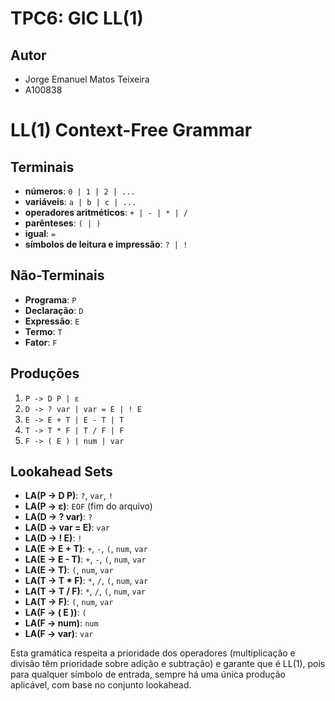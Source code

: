 # TPC6: GIC LL(1)

## Autor

- Jorge Emanuel Matos Teixeira
- A100838



# LL(1) Context-Free Grammar

## Terminais

- **números**: `0 | 1 | 2 | ...`
- **variáveis**: `a | b | c | ...`
- **operadores aritméticos**: `+ | - | * | /`
- **parênteses**: `( | )`
- **igual**: `=`
- **símbolos de leitura e impressão**: `? | !`

## Não-Terminais

- **Programa**: `P`
- **Declaração**: `D`
- **Expressão**: `E`
- **Termo**: `T`
- **Fator**: `F`

## Produções

1. `P -> D P | ε`
2. `D -> ? var | var = E | ! E`
3. `E -> E + T | E - T | T`
4. `T -> T * F | T / F | F`
5. `F -> ( E ) | num | var`

## Lookahead Sets

- **LA(P → D P)**: `?`, `var`, `!`
- **LA(P → ε)**: `EOF` (fim do arquivo)
- **LA(D → ? var)**: `?`
- **LA(D → var = E)**: `var`
- **LA(D → ! E)**: `!`
- **LA(E → E + T)**: `+`, `-`, `(`, `num`, `var`
- **LA(E → E - T)**: `+`, `-`, `(`, `num`, `var`
- **LA(E → T)**: `(`, `num`, `var`
- **LA(T → T * F)**: `*`, `/`, `(`, `num`, `var`
- **LA(T → T / F)**: `*`, `/`, `(`, `num`, `var`
- **LA(T → F)**: `(`, `num`, `var`
- **LA(F → ( E ))**: `(`
- **LA(F → num)**: `num`
- **LA(F → var)**: `var`

Esta gramática respeita a prioridade dos operadores (multiplicação e divisão têm prioridade sobre adição e subtração) e garante que é LL(1), pois para qualquer símbolo de entrada, sempre há uma única produção aplicável, com base no conjunto lookahead.
